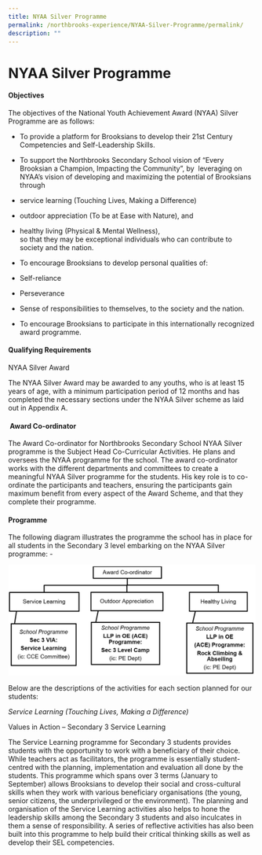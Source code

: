 ```yaml
---
title: NYAA Silver Programme
permalink: /northbrooks-experience/NYAA-Silver-Programme/permalink/
description: ""
---
```

NYAA Silver Programme
=====================

#### Objectives

The objectives of the National Youth Achievement Award (NYAA) Silver Programme are as follows: 

*   To provide a platform for Brooksians to develop their 21st Century Competencies and Self-Leadership Skills.
*   To support the Northbrooks Secondary School vision of “Every Brooksian a Champion, Impacting the Community”, by  leveraging on NYAA’s vision of developing and maximizing the potential of Brooksians through 

*   service learning (Touching Lives, Making a Difference)
*   outdoor appreciation (To be at Ease with Nature), and 
*   healthy living (Physical & Mental Wellness),  
    so that they may be exceptional individuals who can contribute to society and the nation.

*   To encourage Brooksians to develop personal qualities of:

*   Self-reliance
*   Perseverance
*   Sense of responsibilities to themselves, to the society and the nation.

*   To encourage Brooksians to participate in this internationally recognized award programme. 

#### Qualifying Requirements

NYAA Silver Award

The NYAA Silver Award may be awarded to any youths, who is at least 15 years of age, with a minimum participation period of 12 months and has completed the necessary sections under the NYAA Silver scheme as laid out in Appendix A.

####  Award Co-ordinator

The Award Co-ordinator for Northbrooks Secondary School NYAA Silver programme is the Subject Head Co-Curricular Activities. He plans and oversees the NYAA programme for the school. The award co-ordinator works with the different departments and committees to create a meaningful NYAA Silver programme for the students. His key role is to co-ordinate the participants and teachers, ensuring the participants gain maximum benefit from every aspect of the Award Scheme, and that they complete their programme.

#### Programme

The following diagram illustrates the programme the school has in place for all students in the Secondary 3 level embarking on the NYAA Silver programme: -

![](/images/NYAA%202020.jpeg)

Below are the descriptions of the activities for each section planned for our students:

_Service Learning (Touching Lives, Making a Difference)_ 

Values in Action – Secondary 3 Service Learning 

The Service Learning programme for Secondary 3 students provides students with the opportunity to work with a beneficiary of their choice. While teachers act as facilitators, the programme is essentially student-centred with the planning, implementation and evaluation all done by the students. This programme which spans over 3 terms (January to September) allows Brooksians to develop their social and cross-cultural skills when they work with various beneficiary organisations (the young, senior citizens, the underprivileged or the environment). The planning and organisation of the Service Learning activities also helps to hone the leadership skills among the Secondary 3 students and also inculcates in them a sense of responsibility. A series of reflective activities has also been built into this programme to help build their critical thinking skills as well as develop their SEL competencies.